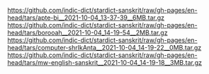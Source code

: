 https://github.com/indic-dict/stardict-sanskrit/raw/gh-pages/en-head/tars/apte-bi__2021-10-04_13-37-39__6MB.tar.gz  
https://github.com/indic-dict/stardict-sanskrit/raw/gh-pages/en-head/tars/borooah__2021-10-04_14-19-54__2MB.tar.gz  
https://github.com/indic-dict/stardict-sanskrit/raw/gh-pages/en-head/tars/computer-shrIkAnta__2021-10-04_14-19-22__0MB.tar.gz  
https://github.com/indic-dict/stardict-sanskrit/raw/gh-pages/en-head/tars/mw-english-sanskrit__2021-10-04_14-19-18__3MB.tar.gz  
